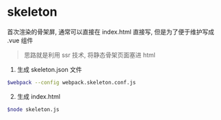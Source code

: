 # skeleton

首次渲染的骨架屏, 通常可以直接在 index.html 直接写, 但是为了便于维护写成 .vue 组件

> 思路就是利用 ssr 技术, 将静态骨架页面塞进 html

1. 生成 skeleton.json 文件

```bash
$webpack --config webpack.skeleton.conf.js
```

2. 生成 index.html

```bash
$node skeleton.js
```
